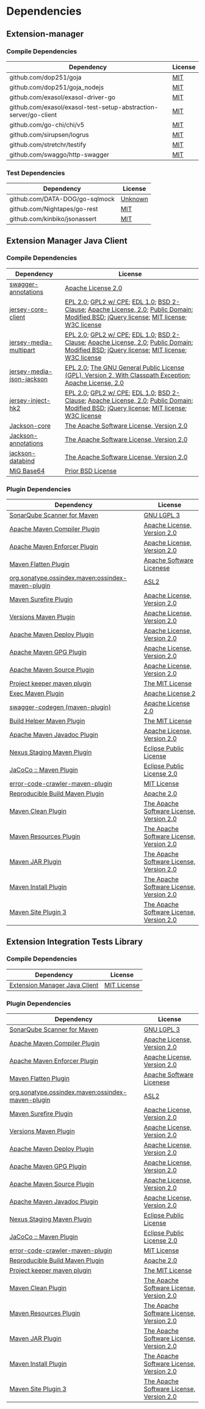<!-- @formatter:off -->
# Dependencies

## Extension-manager

### Compile Dependencies

| Dependency                                                       | License  |
| ---------------------------------------------------------------- | -------- |
| github.com/dop251/goja                                           | [MIT][0] |
| github.com/dop251/goja_nodejs                                    | [MIT][1] |
| github.com/exasol/exasol-driver-go                               | [MIT][2] |
| github.com/exasol/exasol-test-setup-abstraction-server/go-client | [MIT][3] |
| github.com/go-chi/chi/v5                                         | [MIT][4] |
| github.com/sirupsen/logrus                                       | [MIT][5] |
| github.com/stretchr/testify                                      | [MIT][6] |
| github.com/swaggo/http-swagger                                   | [MIT][7] |

### Test Dependencies

| Dependency                     | License      |
| ------------------------------ | ------------ |
| github.com/DATA-DOG/go-sqlmock | [Unknown][8] |
| github.com/Nightapes/go-rest   | [MIT][9]     |
| github.com/kinbiko/jsonassert  | [MIT][10]    |

## Extension Manager Java Client

### Compile Dependencies

| Dependency                      | License                                                                                                                                                                                             |
| ------------------------------- | --------------------------------------------------------------------------------------------------------------------------------------------------------------------------------------------------- |
| [swagger-annotations][11]       | [Apache License 2.0][12]                                                                                                                                                                            |
| [jersey-core-client][13]        | [EPL 2.0][14]; [GPL2 w/ CPE][15]; [EDL 1.0][16]; [BSD 2-Clause][17]; [Apache License, 2.0][12]; [Public Domain][18]; [Modified BSD][19]; [jQuery license][20]; [MIT license][21]; [W3C license][22] |
| [jersey-media-multipart][23]    | [EPL 2.0][14]; [GPL2 w/ CPE][15]; [EDL 1.0][16]; [BSD 2-Clause][17]; [Apache License, 2.0][12]; [Public Domain][18]; [Modified BSD][19]; [jQuery license][20]; [MIT license][21]; [W3C license][22] |
| [jersey-media-json-jackson][24] | [EPL 2.0][14]; [The GNU General Public License (GPL), Version 2, With Classpath Exception][15]; [Apache License, 2.0][12]                                                                           |
| [jersey-inject-hk2][25]         | [EPL 2.0][14]; [GPL2 w/ CPE][15]; [EDL 1.0][16]; [BSD 2-Clause][17]; [Apache License, 2.0][12]; [Public Domain][18]; [Modified BSD][19]; [jQuery license][20]; [MIT license][21]; [W3C license][22] |
| [Jackson-core][26]              | [The Apache Software License, Version 2.0][27]                                                                                                                                                      |
| [Jackson-annotations][28]       | [The Apache Software License, Version 2.0][27]                                                                                                                                                      |
| [jackson-databind][28]          | [The Apache Software License, Version 2.0][27]                                                                                                                                                      |
| [MiG Base64][29]                | [Prior BSD License][30]                                                                                                                                                                             |

### Plugin Dependencies

| Dependency                                              | License                                        |
| ------------------------------------------------------- | ---------------------------------------------- |
| [SonarQube Scanner for Maven][31]                       | [GNU LGPL 3][32]                               |
| [Apache Maven Compiler Plugin][33]                      | [Apache License, Version 2.0][34]              |
| [Apache Maven Enforcer Plugin][35]                      | [Apache License, Version 2.0][34]              |
| [Maven Flatten Plugin][36]                              | [Apache Software Licenese][27]                 |
| [org.sonatype.ossindex.maven:ossindex-maven-plugin][37] | [ASL2][27]                                     |
| [Maven Surefire Plugin][38]                             | [Apache License, Version 2.0][34]              |
| [Versions Maven Plugin][39]                             | [Apache License, Version 2.0][34]              |
| [Apache Maven Deploy Plugin][40]                        | [Apache License, Version 2.0][34]              |
| [Apache Maven GPG Plugin][41]                           | [Apache License, Version 2.0][34]              |
| [Apache Maven Source Plugin][42]                        | [Apache License, Version 2.0][34]              |
| [Project keeper maven plugin][43]                       | [The MIT License][44]                          |
| [Exec Maven Plugin][45]                                 | [Apache License 2][27]                         |
| [swagger-codegen (maven-plugin)][46]                    | [Apache License 2.0][12]                       |
| [Build Helper Maven Plugin][47]                         | [The MIT License][48]                          |
| [Apache Maven Javadoc Plugin][49]                       | [Apache License, Version 2.0][34]              |
| [Nexus Staging Maven Plugin][50]                        | [Eclipse Public License][51]                   |
| [JaCoCo :: Maven Plugin][52]                            | [Eclipse Public License 2.0][53]               |
| [error-code-crawler-maven-plugin][54]                   | [MIT License][55]                              |
| [Reproducible Build Maven Plugin][56]                   | [Apache 2.0][27]                               |
| [Maven Clean Plugin][57]                                | [The Apache Software License, Version 2.0][27] |
| [Maven Resources Plugin][58]                            | [The Apache Software License, Version 2.0][27] |
| [Maven JAR Plugin][59]                                  | [The Apache Software License, Version 2.0][27] |
| [Maven Install Plugin][60]                              | [The Apache Software License, Version 2.0][27] |
| [Maven Site Plugin 3][61]                               | [The Apache Software License, Version 2.0][27] |

## Extension Integration Tests Library

### Compile Dependencies

| Dependency                          | License           |
| ----------------------------------- | ----------------- |
| [Extension Manager Java Client][62] | [MIT License][63] |

### Plugin Dependencies

| Dependency                                              | License                                        |
| ------------------------------------------------------- | ---------------------------------------------- |
| [SonarQube Scanner for Maven][31]                       | [GNU LGPL 3][32]                               |
| [Apache Maven Compiler Plugin][33]                      | [Apache License, Version 2.0][34]              |
| [Apache Maven Enforcer Plugin][35]                      | [Apache License, Version 2.0][34]              |
| [Maven Flatten Plugin][36]                              | [Apache Software Licenese][27]                 |
| [org.sonatype.ossindex.maven:ossindex-maven-plugin][37] | [ASL2][27]                                     |
| [Maven Surefire Plugin][38]                             | [Apache License, Version 2.0][34]              |
| [Versions Maven Plugin][39]                             | [Apache License, Version 2.0][34]              |
| [Apache Maven Deploy Plugin][40]                        | [Apache License, Version 2.0][34]              |
| [Apache Maven GPG Plugin][41]                           | [Apache License, Version 2.0][34]              |
| [Apache Maven Source Plugin][42]                        | [Apache License, Version 2.0][34]              |
| [Apache Maven Javadoc Plugin][49]                       | [Apache License, Version 2.0][34]              |
| [Nexus Staging Maven Plugin][50]                        | [Eclipse Public License][51]                   |
| [JaCoCo :: Maven Plugin][52]                            | [Eclipse Public License 2.0][53]               |
| [error-code-crawler-maven-plugin][54]                   | [MIT License][55]                              |
| [Reproducible Build Maven Plugin][56]                   | [Apache 2.0][27]                               |
| [Project keeper maven plugin][43]                       | [The MIT License][44]                          |
| [Maven Clean Plugin][57]                                | [The Apache Software License, Version 2.0][27] |
| [Maven Resources Plugin][58]                            | [The Apache Software License, Version 2.0][27] |
| [Maven JAR Plugin][59]                                  | [The Apache Software License, Version 2.0][27] |
| [Maven Install Plugin][60]                              | [The Apache Software License, Version 2.0][27] |
| [Maven Site Plugin 3][61]                               | [The Apache Software License, Version 2.0][27] |

[0]: https://github.com/dop251/goja/blob/c4d370b87b45/LICENSE
[1]: https://github.com/dop251/goja_nodejs/blob/678b33ca5009/LICENSE
[2]: https://github.com/exasol/exasol-driver-go/blob/v0.4.5/LICENSE
[3]: https://github.com/exasol/exasol-test-setup-abstraction-server/blob/go-client/v0.2.4/go-client/LICENSE
[4]: https://github.com/go-chi/chi/blob/v5.0.7/LICENSE
[5]: https://github.com/sirupsen/logrus/blob/v1.9.0/LICENSE
[6]: https://github.com/stretchr/testify/blob/v1.8.0/LICENSE
[7]: https://github.com/swaggo/http-swagger/blob/v1.3.3/LICENSE
[8]: https://github.com/DATA-DOG/go-sqlmock/blob/master/LICENSE
[9]: https://github.com/Nightapes/go-rest/blob/v0.2.1/LICENSE
[10]: https://github.com/kinbiko/jsonassert/blob/HEAD/LICENSE
[11]: https://github.com/swagger-api/swagger-core/modules/swagger-annotations
[12]: http://www.apache.org/licenses/LICENSE-2.0.html
[13]: https://projects.eclipse.org/projects/ee4j.jersey/jersey-client
[14]: http://www.eclipse.org/legal/epl-2.0
[15]: https://www.gnu.org/software/classpath/license.html
[16]: http://www.eclipse.org/org/documents/edl-v10.php
[17]: https://opensource.org/licenses/BSD-2-Clause
[18]: https://creativecommons.org/publicdomain/zero/1.0/
[19]: https://asm.ow2.io/license.html
[20]: jquery.org/license
[21]: http://www.opensource.org/licenses/mit-license.php
[22]: https://www.w3.org/Consortium/Legal/copyright-documents-19990405
[23]: https://projects.eclipse.org/projects/ee4j.jersey/project/jersey-media-multipart
[24]: https://projects.eclipse.org/projects/ee4j.jersey/project/jersey-media-json-jackson
[25]: https://projects.eclipse.org/projects/ee4j.jersey/project/jersey-hk2
[26]: https://github.com/FasterXML/jackson-core
[27]: http://www.apache.org/licenses/LICENSE-2.0.txt
[28]: http://github.com/FasterXML/jackson
[29]: http://sourceforge.net/projects/migbase64/
[30]: http://en.wikipedia.org/wiki/BSD_licenses
[31]: http://sonarsource.github.io/sonar-scanner-maven/
[32]: http://www.gnu.org/licenses/lgpl.txt
[33]: https://maven.apache.org/plugins/maven-compiler-plugin/
[34]: https://www.apache.org/licenses/LICENSE-2.0.txt
[35]: https://maven.apache.org/enforcer/maven-enforcer-plugin/
[36]: https://www.mojohaus.org/flatten-maven-plugin/
[37]: https://sonatype.github.io/ossindex-maven/maven-plugin/
[38]: https://maven.apache.org/surefire/maven-surefire-plugin/
[39]: http://www.mojohaus.org/versions-maven-plugin/
[40]: https://maven.apache.org/plugins/maven-deploy-plugin/
[41]: https://maven.apache.org/plugins/maven-gpg-plugin/
[42]: https://maven.apache.org/plugins/maven-source-plugin/
[43]: https://github.com/exasol/project-keeper/
[44]: https://github.com/exasol/project-keeper/blob/main/LICENSE
[45]: http://www.mojohaus.org/exec-maven-plugin
[46]: https://github.com/swagger-api/swagger-codegen/modules/swagger-codegen-maven-plugin
[47]: http://www.mojohaus.org/build-helper-maven-plugin/
[48]: https://opensource.org/licenses/mit-license.php
[49]: https://maven.apache.org/plugins/maven-javadoc-plugin/
[50]: http://www.sonatype.com/public-parent/nexus-maven-plugins/nexus-staging/nexus-staging-maven-plugin/
[51]: http://www.eclipse.org/legal/epl-v10.html
[52]: https://www.jacoco.org/jacoco/trunk/doc/maven.html
[53]: https://www.eclipse.org/legal/epl-2.0/
[54]: https://github.com/exasol/error-code-crawler-maven-plugin/
[55]: https://github.com/exasol/error-code-crawler-maven-plugin/blob/main/LICENSE
[56]: http://zlika.github.io/reproducible-build-maven-plugin
[57]: http://maven.apache.org/plugins/maven-clean-plugin/
[58]: http://maven.apache.org/plugins/maven-resources-plugin/
[59]: http://maven.apache.org/plugins/maven-jar-plugin/
[60]: http://maven.apache.org/plugins/maven-install-plugin/
[61]: http://maven.apache.org/plugins/maven-site-plugin/
[62]: https://github.com/exasol/extension-manager/
[63]: https://github.com/exasol/extension-manager/blob/main/LICENSE
